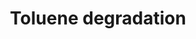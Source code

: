 ---
annotations:
- id: PW:0000110
  parent: classic metabolic pathway
  type: Pathway Ontology
  value: toluene and xylene degradation pathway
authors:
- J.Heckman
- MaintBot
- Egonw
- Ddigles
citedin: ''
communities: []
description: ''
last-edited: 2025-01-14
ndex: null
organisms:
- Saccharomyces cerevisiae
redirect_from:
- /index.php/Pathway:WP60
- /instance/WP60
- /instance/WP60_r89654
revision: r89654
schema-jsonld:
- '@context': https://schema.org/
  '@id': https://wikipathways.github.io/pathways/WP60.html
  '@type': Dataset
  creator:
    '@type': Organization
    name: WikiPathways
  description: ''
  keywords:
  - AAD10
  - AAD14
  - AAD15
  - AAD3
  - AAD4
  - AAD6
  - Benzyl alcohol
  - NADH
  - NADPH
  - benzaldehyde
  - benzoate
  - catechol
  license: CC0
  name: Toluene degradation
seo: CreativeWork
title: Toluene degradation
wpid: WP60
---